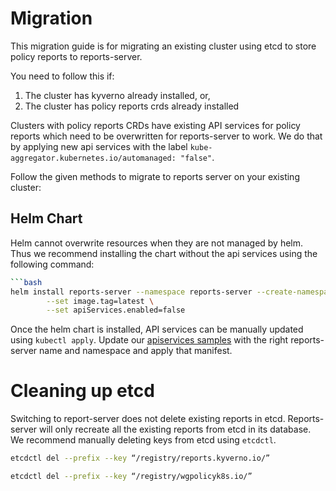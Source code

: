 # Migration

This migration guide is for migrating an existing cluster using etcd to store policy reports to reports-server. 

You need to follow this if:
1. The cluster has kyverno already installed, or,
2. The cluster has policy reports crds already installed

Clusters with policy reports CRDs have existing API services for policy reports which need to be overwritten for reports-server to work. We do that by applying new api services with the label `kube-aggregator.kubernetes.io/automanaged: "false"`.

Follow the given methods to migrate to reports server on your existing cluster:

## Helm Chart

Helm cannot overwrite resources when they are not managed by helm. Thus we recommend installing the chart without the api services using the following command:
```bash
```bash
helm install reports-server --namespace reports-server --create-namespace --wait ./charts/reports-server \
        --set image.tag=latest \
        --set apiServices.enabled=false
```

Once the helm chart is installed, API services can be manually updated using `kubectl apply`. Update our [apiservices samples](https://github.com/nirmata/reports-server/blob/main/config/samples/apiservices.yaml) with the right reports-server name and namespace and apply that manifest.

# Cleaning up etcd

Switching to report-server does not delete existing reports in etcd. Reports-server will only recreate all the existing reports from etcd in its database. We recommend manually deleting keys from etcd using `etcdctl`. 

```bash
etcdctl del --prefix --key “/registry/reports.kyverno.io/”
```

```bash
etcdctl del --prefix --key “/registry/wgpolicyk8s.io/”
```
